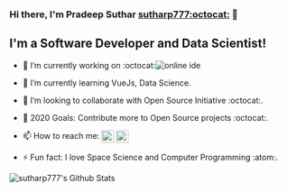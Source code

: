 ### Hi there, I'm Pradeep Suthar [sutharp777:octocat:][website] 👋

## I'm a Software Developer and Data Scientist!
- 🔭 I’m currently working on :octocat:![online ide][ide]
- 🌱 I’m currently learning VueJs, Data Science.
- 👯 I’m looking to collaborate with Open Source Initiative :octocat:.
- 🥅 2020 Goals: Contribute more to Open Source projects :octocat:.
- 📫 How to reach me: [<img align="center" alt="sutharp777 | Twitter" width="22px" src="https://cdn.jsdelivr.net/npm/simple-icons@v3/icons/twitter.svg" />][twitter]
                      [<img align="center" alt="sutharp777 | LinkedIn" width="22px" src="https://cdn.jsdelivr.net/npm/simple-icons@v3/icons/linkedin.svg" />][linkedin] 

- ⚡ Fun fact: I love Space Science and Computer Programming :atom:.

<img align="left" alt="sutharp777's Github Stats" src="https://github-readme-stats.vercel.app/api?username=sutharp777&show_icons=true&hide_border=true" />

[ide]:https://github.com/coding-blocks/ide
[website]: https://sutharp777.github.io/my-resume/
[twitter]: https://twitter.com/sutharp777
<!-- [youtube]: https://youtube.com/sutharp777 -->
[instagram]: https://instagram.com/sutharp777
[linkedin]: https://www.linkedin.com/in/pradeep-suthar-73a77516b/
[webdevplaylist]: https://www.youtube.com/playlist?list=PLkwxH9e_vrAJ0WbEsFA9W3I1W-g_BTsbt
[jsplaylist]: https://www.youtube.com/playlist?list=PLkwxH9e_vrALRJKu7wfXby3MKeflhTu6B
[cssplaylist]: https://www.youtube.com/playlist?list=PLkwxH9e_vrALSdvZuEh6gqQdmDoDIoqz4
[reactplaylist]: https://www.youtube.com/playlist?list=PLkwxH9e_vrAK4TdffpxKY3QGyHCpxFcQ0
